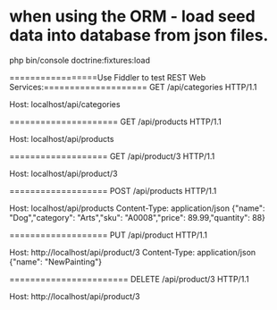 
# when using the ORM - load seed data into database from json files.
php bin/console doctrine:fixtures:load

=================Use Fiddler to test REST Web Services:====================
GET /api/categories HTTP/1.1

Host: localhost/api/categories

=====================
GET /api/products HTTP/1.1

Host: localhost/api/products


===================
GET /api/product/3 HTTP/1.1

Host: localhost/api/product/3


===================
POST /api/products HTTP/1.1

Host: localhost/api/products
Content-Type: application/json
{"name": "Dog","category": "Arts","sku": "A0008","price": 89.99,"quantity": 88}

===================
PUT /api/product HTTP/1.1

Host: http://localhost/api/product/3
Content-Type: application/json
{"name": "NewPainting"}

=======================
DELETE /api/product/3 HTTP/1.1

Host: http://localhost/api/product/3
